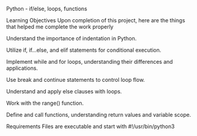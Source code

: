 Python - if/else, loops, functions

Learning Objectives
Upon completion of this project, here are the things that helped me complete the work properly

Understand the importance of indentation in Python.

Utilize if, if...else, and elif statements for conditional execution.

Implement while and for loops, understanding their differences and applications.

Use break and continue statements to control loop flow.

Understand and apply else clauses with loops.

Work with the range() function.

Define and call functions, understanding return values and variable scope.

Requirements
Files are executable and start with #!/usr/bin/python3
